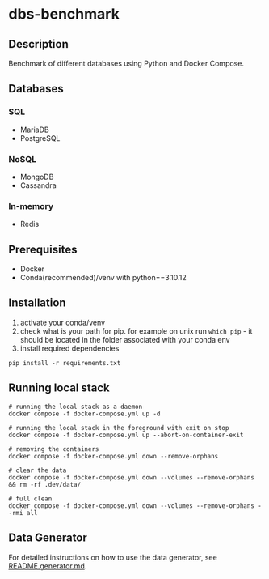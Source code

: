 # dbs-benchmark

## Description
Benchmark of different databases using Python and Docker Compose.

## Databases
### SQL
- MariaDB
- PostgreSQL
### NoSQL
- MongoDB
- Cassandra
### In-memory
- Redis

## Prerequisites 
- Docker
- Conda(recommended)/venv with python==3.10.12

## Installation
1. activate your conda/venv
2. check what is your path for pip. for example on unix run `which pip` - it should be located in the folder associated with your conda env
3. install required dependencies
```shell
pip install -r requirements.txt 
```

## Running local stack
```shell
# running the local stack as a daemon
docker compose -f docker-compose.yml up -d
```
```shell
# running the local stack in the foreground with exit on stop
docker compose -f docker-compose.yml up --abort-on-container-exit
```
```shell
# removing the containers
docker compose -f docker-compose.yml down --remove-orphans
```
```shell
# clear the data
docker compose -f docker-compose.yml down --volumes --remove-orphans && rm -rf .dev/data/
```
```shell
# full clean
docker compose -f docker-compose.yml down --volumes --remove-orphans --rmi all
```

## Data Generator

For detailed instructions on how to use the data generator, see [README.generator.md](README.generator.md).
